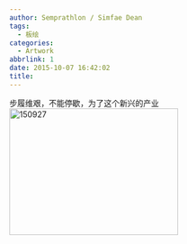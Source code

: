 ```yaml
---
author: Semprathlon / Simfae Dean
tags:
  - 板绘
categories:
  - Artwork
abbrlink: 1
date: 2015-10-07 16:42:02
title:
---
```

步履维艰，不能停歇，为了这个新兴的产业   
<a href="__ASSETS_HOST_NAME__/2015/10/150927.png"><img src="__ASSETS_HOST_NAME__/2015/10/150927-300x225.png" alt="150927" width="300" height="225" class="alignnone size-medium wp-image-1318" /></a>
